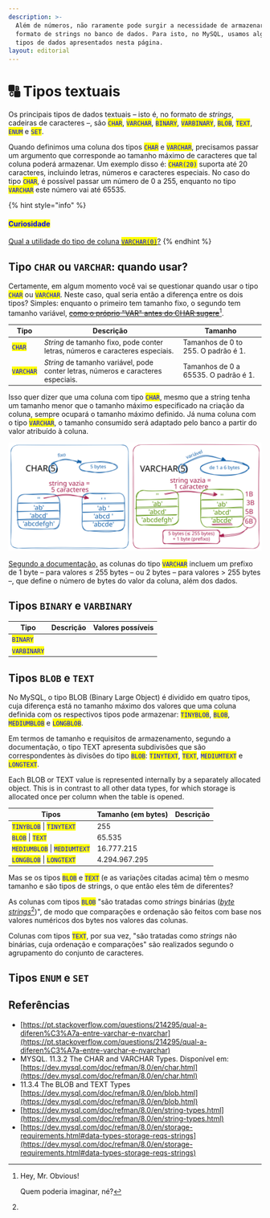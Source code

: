 ```yaml
---
description: >-
  Além de números, não raramente pode surgir a necessidade de armazenar dados no
  formato de strings no banco de dados. Para isto, no MySQL, usamos alguns dos
  tipos de dados apresentados nesta página.
layout: editorial
---
```


# 🔠 Tipos textuais

Os principais tipos de dados textuais – isto é, no formato de _strings_, cadeiras de caracteres –, são <mark style="color:blue;">`CHAR`</mark>, <mark style="color:blue;">`VARCHAR`</mark>, <mark style="color:blue;">`BINARY`</mark>, <mark style="color:blue;">`VARBINARY`</mark>, <mark style="color:blue;">`BLOB`</mark>, <mark style="color:blue;">`TEXT`</mark>, <mark style="color:blue;">`ENUM`</mark> e <mark style="color:blue;">`SET`</mark>.&#x20;

Quando definimos uma coluna dos tipos <mark style="color:blue;">`CHAR`</mark> e <mark style="color:blue;">`VARCHAR`</mark>, precisamos passar um argumento que corresponde ao tamanho máximo de caracteres que tal coluna poderá armazenar. Um exemplo disso é: <mark style="color:blue;">`CHAR(20)`</mark> suporta até 20 caracteres, incluindo letras, números e caracteres especiais. No caso do tipo <mark style="color:blue;">`CHAR`</mark>, é possível passar um número de 0 a 255, enquanto no tipo <mark style="color:blue;">`VARCHAR`</mark> este número vai até 65535.

{% hint style="info" %}
#### <mark style="color:blue;">**Curiosidade**</mark>

[Qual a utilidade do tipo de coluna <mark style="color:blue;">`VARCHAR(0)`</mark>?](https://pt.stackoverflow.com/questions/191501/qual-a-utilidade-do-tipo-de-coluna-varchar0)
{% endhint %}

## Tipo `CHAR` ou `VARCHAR`: quando usar?

Certamente, em algum momento você vai se questionar quando usar o tipo <mark style="color:blue;">`CHAR`</mark> ou <mark style="color:blue;">`VARCHAR`</mark>. Neste caso, qual seria então a diferença entre os dois tipos? Simples: enquanto o primeiro tem tamanho fixo, o segundo tem tamanho variável, [~~como o próprio "VAR" antes do CHAR sugere~~](#user-content-fn-1)[^1].&#x20;

<table data-card-size="large" data-column-title-hidden data-view="cards"><thead><tr><th>Tipo</th><th>Descrição</th><th>Tamanho</th></tr></thead><tbody><tr><td><mark style="color:blue;"><code>CHAR</code></mark></td><td><em>String</em> de tamanho fixo, pode conter letras, números e caracteres especiais.</td><td>Tamanhos de 0 to 255. O padrão é 1.</td></tr><tr><td><mark style="color:blue;"><code>VARCHAR</code></mark></td><td><em>String</em> de tamanho variável, pode conter letras, números e caracteres especiais.</td><td>Tamanhos de 0 a 65535. O padrão é 1.</td></tr></tbody></table>

Isso quer dizer que uma coluna com tipo <mark style="color:blue;">`CHAR`</mark>, mesmo que a string tenha um tamanho menor que o tamanho máximo especificado na criação da coluna, sempre ocupará o tamanho máximo definido. Já numa coluna com o tipo <mark style="color:blue;">`VARCHAR`</mark>, o tamanho consumido será adaptado pelo banco a partir do valor atribuído à coluna.

<img src="../../.gitbook/assets/file.excalidraw (1) (1).svg" alt="Exemplo considerando uma coluna com conjunto de caracteres de byte único, como latin1" class="gitbook-drawing">

[Segundo a documentação,](https://dev.mysql.com/doc/refman/8.0/en/char.html) as colunas do tipo <mark style="color:blue;">`VARCHAR`</mark> incluem um prefixo de 1 byte – para valores ≤ 255 bytes – ou 2 bytes – para valores > 255 bytes –, que define o número de bytes do valor da coluna, além dos dados.

## Tipos `BINARY` e `VARBINARY`

<table data-card-size="large" data-column-title-hidden data-view="cards"><thead><tr><th>Tipo</th><th>Descrição</th><th>Valores possíveis</th></tr></thead><tbody><tr><td><mark style="color:blue;"><code>BINARY</code></mark></td><td></td><td></td></tr><tr><td><mark style="color:blue;"><code>VARBINARY</code></mark></td><td></td><td></td></tr></tbody></table>

## Tipos `BLOB` e `TEXT`

No MySQL, o tipo BLOB (Binary Large Object) é dividido em quatro tipos, cuja diferença está no tamanho máximo dos valores que uma coluna definida com os respectivos tipos pode armazenar: <mark style="color:blue;">`TINYBLOB`</mark>, <mark style="color:blue;">`BLOB`</mark>, <mark style="color:blue;">`MEDIUMBLOB`</mark> e <mark style="color:blue;">`LONGBLOB`</mark>.

Em termos de tamanho e requisitos de armazenamento, segundo a documentação, o tipo TEXT apresenta subdivisões que são correspondentes às divisões do tipo <mark style="color:blue;">`BLOB`</mark>: <mark style="color:blue;">`TINYTEXT`</mark>, <mark style="color:blue;">`TEXT`</mark>, <mark style="color:blue;">`MEDIUMTEXT`</mark> e <mark style="color:blue;">`LONGTEXT`</mark>.&#x20;

Each BLOB or TEXT value is represented internally by a separately allocated object. This is in contrast to all other data types, for which storage is allocated once per column when the table is opened.

<table data-card-size="large" data-view="cards"><thead><tr><th>Tipos</th><th>Tamanho (em bytes)</th><th data-hidden>Descrição</th></tr></thead><tbody><tr><td><mark style="color:blue;"><code>TINYBLOB</code></mark> | <mark style="color:blue;"><code>TINYTEXT</code></mark></td><td>255</td><td></td></tr><tr><td><mark style="color:blue;"><code>BLOB</code></mark> | <mark style="color:blue;"><code>TEXT</code></mark></td><td>65.535</td><td></td></tr><tr><td><mark style="color:blue;"><code>MEDIUMBLOB</code></mark> | <mark style="color:blue;"><code>MEDIUMTEXT</code></mark></td><td>16.777.215</td><td></td></tr><tr><td><mark style="color:blue;"><code>LONGBLOB</code></mark> | <mark style="color:blue;"><code>LONGTEXT</code></mark></td><td>4.294.967.295</td><td></td></tr></tbody></table>

Mas se os tipos <mark style="color:blue;">`BLOB`</mark> e <mark style="color:blue;">`TEXT`</mark> (e as variações citadas acima) têm o mesmo tamanho e são tipos de strings, o que então eles têm de diferentes?&#x20;

As colunas com tipos <mark style="color:blue;">`BLOB`</mark> "são tratadas como _strings_ binárias ([_byte strings_](#user-content-fn-2)[^2])", de modo que comparações e ordenação são feitos com base nos valores numéricos dos bytes nos valores das colunas.&#x20;

Colunas com tipos <mark style="color:blue;">`TEXT`</mark>, por sua vez, "são tratadas como _strings_ não binárias, cuja ordenação e comparações" são realizados segundo o agrupamento do conjunto de caracteres.&#x20;

## Tipos `ENUM` e `SET`



## Referências

* [https://pt.stackoverflow.com/questions/214295/qual-a-diferen%C3%A7a-entre-varchar-e-nvarchar](https://pt.stackoverflow.com/questions/214295/qual-a-diferen%C3%A7a-entre-varchar-e-nvarchar)
* MYSQL. 11.3.2 The CHAR and VARCHAR Types. Disponível em: [https://dev.mysql.com/doc/refman/8.0/en/char.html](https://dev.mysql.com/doc/refman/8.0/en/char.html)
* 11.3.4 The BLOB and TEXT Types [https://dev.mysql.com/doc/refman/8.0/en/blob.html](https://dev.mysql.com/doc/refman/8.0/en/blob.html)
* [https://dev.mysql.com/doc/refman/8.0/en/string-types.html](https://dev.mysql.com/doc/refman/8.0/en/string-types.html)
* [https://dev.mysql.com/doc/refman/8.0/en/storage-requirements.html#data-types-storage-reqs-strings](https://dev.mysql.com/doc/refman/8.0/en/storage-requirements.html#data-types-storage-reqs-strings)

[^1]: Hey, Mr. Obvious!&#x20;

    Quem poderia imaginar, né?

[^2]: 
